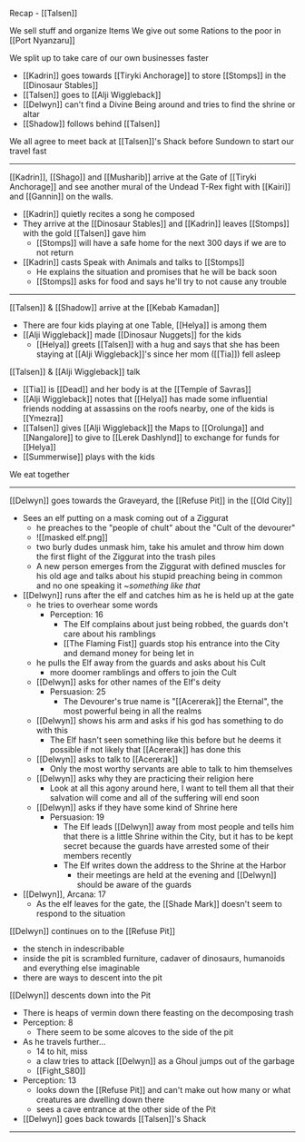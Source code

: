 Recap - [[Talsen]]

We sell stuff and organize Items
We give out some Rations to the poor in [[Port Nyanzaru]]

We split up to take care of our own businesses faster
- [[Kadrin]] goes towards [[Tiryki Anchorage]] to store [[Stomps]] in the [[Dinosaur Stables]]
- [[Talsen]] goes to [[Alji Wiggleback]]
- [[Delwyn]] can't find a Divine Being around and tries to find the shrine or altar
- [[Shadow]] follows behind [[Talsen]]

We all agree to meet back at [[Talsen]]'s Shack before Sundown to start our travel fast

---
[[Kadrin]], [[Shago]] and [[Musharib]] arrive at the Gate of [[Tiryki Anchorage]] and see another mural of the Undead T-Rex fight with [[Kairi]] and [[Gannin]] on the walls.
- [[Kadrin]] quietly recites a song he composed
- They arrive at the [[Dinosaur Stables]] and [[Kadrin]] leaves [[Stomps]] with the gold [[Talsen]] gave him
	- [[Stomps]] will have a safe home for the next 300 days if we are to not return
- [[Kadrin]] casts Speak with Animals and talks to [[Stomps]]
	- He explains the situation and promises that he will be back soon
	- [[Stomps]] asks for food and says he'll try to not cause any trouble
---
[[Talsen]] & [[Shadow]] arrive at the [[Kebab Kamadan]]
- There are four kids playing at one Table, [[Helya]] is among them
- [[Alji Wiggleback]] made [[Dinosaur Nuggets]] for the kids
	- [[Helya]] greets [[Talsen]] with a hug and says that she has been staying at [[Alji Wiggleback]]'s since her mom ([[Tia]]) fell asleep

[[Talsen]] & [[Alji Wiggleback]] talk
- [[Tia]] is [[Dead]] and her body is at the [[Temple of Savras]]
- [[Alji Wiggleback]] notes that [[Helya]] has made some influential friends nodding at assassins on the roofs nearby, one of the kids is [[Ymezra]]
- [[Talsen]] gives [[Alji Wiggleback]] the Maps to [[Orolunga]] and [[Nangalore]] to give to [[Lerek Dashlynd]] to exchange for funds for [[Helya]]
- [[Summerwise]] plays with the kids

We eat together

---
[[Delwyn]] goes towards the Graveyard, the [[Refuse Pit]] in the [[Old City]]
- Sees an elf putting on a mask coming out of a Ziggurat
	- he preaches to the "people of chult" about the "Cult of the devourer"
	- ![[masked elf.png]]
	- two burly dudes unmask him, take his amulet and throw him down the first flight of the Ziggurat into the trash piles
	- A new person emerges from the Ziggurat with defined muscles for his old age and talks about his stupid preaching being in common and no one speaking it ~_something like that_
- [[Delwyn]] runs after the elf and catches him as he is held up at the gate
	- he tries to overhear some words
		- Perception: 16
			- The Elf complains about just being robbed, the guards don't care about his ramblings
			- [[The Flaming Fist]] guards stop his entrance into the City and demand money for being let in
	- he pulls the Elf away from the guards and asks about his Cult
		- more doomer ramblings and offers to join the Cult
	- [[Delwyn]] asks for other names of the Elf's deity
		- Persuasion: 25
			- The Devourer's true name is "[[Acererak]] the Eternal", the most powerful being in all the realms
	- [[Delwyn]] shows his arm and asks if his god has something to do with this
		- The Elf hasn't seen something like this before but he deems it possible if not likely that [[Acererak]] has done this
	- [[Delwyn]] asks to talk to [[Acererak]]
		- Only the most worthy servants are able to talk to him themselves
	- [[Delwyn]] asks why they are practicing their religion here
		- Look at all this agony around here, I want to tell them all that their salvation will come and all of the suffering will end soon
	- [[Delwyn]] asks if they have some kind of Shrine here
		- Persuasion: 19
			- The Elf leads [[Delwyn]] away from most people and tells him that there is a little Shrine within the City, but it has to be kept secret because the guards have arrested some of their members recently
			- The Elf writes down the address to the Shrine at the Harbor
				- their meetings are held at the evening and [[Delwyn]] should be aware of the guards
- [[Delwyn]], Arcana: 17
	- As the elf leaves for the gate, the [[Shade Mark]] doesn't seem to respond to the situation

[[Delwyn]] continues on to the [[Refuse Pit]]
- the stench in indescribable
- inside the pit is scrambled furniture, cadaver of dinosaurs, humanoids and everything else imaginable
- there are ways to descent into the pit

[[Delwyn]] descents down into the Pit
- There is heaps of vermin down there feasting on the decomposing trash
- Perception: 8
	- There seem to be some alcoves to the side of the pit
- As he travels further...
	- 14 to hit, miss
	- a claw tries to attack [[Delwyn]] as a Ghoul jumps out of the garbage
	- [[Fight_S80]]
- Perception: 13
	- looks down the [[Refuse Pit]] and can't make out how many or what creatures are dwelling down there
	- sees a cave entrance at the other side of the Pit
- [[Delwyn]] goes back towards [[Talsen]]'s Shack
---
